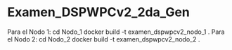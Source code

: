 # Examen_DSPWPCv2_2da_Gen
Para el Nodo 1: cd Nodo_1 docker build -t examen_dspwpcv2_nodo_1 .  Para el Nodo 2: cd Nodo_2 docker build -t examen_dspwpcv2_nodo_2 .
